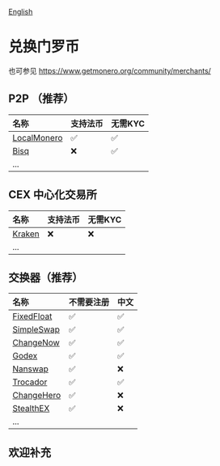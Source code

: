 [English](https://github.com/Meowpay/Exchanges/blob/main/README_EN.md)

# 兑换门罗币
也可参见 https://www.getmonero.org/community/merchants/

## P2P （推荐）
| 名称                                                      | 支持法币 | 无需KYC |
| :-------------------------------------------------------- | :------- | :------ |
| [LocalMonero](https://localmonero.co/buy-monero-with-cny) | ✅        | ✅       |
| [Bisq](https://bisq.network/)                             | ❌        | ✅       |
| ...                                                       |          |         |

## CEX 中心化交易所
| 名称                                                     | 支持法币 | 无需KYC |
| :------------------------------------------------------- | :------- | :------ |
| [Kraken](https://www.kraken.com)                         | ❌        | ❌       |
| ...                                                      |          |         |
 
## 交换器（推荐）

| 名称                                      | 不需要注册 | 中文 |
| :---------------------------------------- | ---------- | ---- |
| [FixedFloat](https://fixedfloat.com/)     | ✅          | ✅    |
| [SimpleSwap](https://simpleswap.io/cn)    | ✅          | ✅    |
| [ChangeNow](https://changenow.io/zh)      | ✅          | ✅    |
| [Godex](https://godex.io/zh)              | ✅          | ✅    |
| [Nanswap](https://nanswap.com/)           | ✅          | ❌    |
| [Trocador](https://trocador.app/zh-hans/) | ✅          | ✅    |
| [ChangeHero](https://changehero.io/)      | ✅          | ❌    |
| [StealthEX](https://stealthex.io/)        | ✅          | ❌    |
| ...                                       |            |      |



## 欢迎补充
